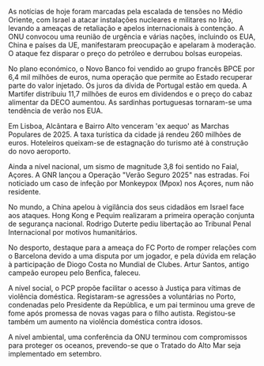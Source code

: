 As notícias de hoje foram marcadas pela escalada de tensões no Médio Oriente, com Israel a atacar instalações nucleares e militares no Irão, levando a ameaças de retaliação e apelos internacionais à contenção. A ONU convocou uma reunião de urgência e várias nações, incluindo os EUA, China e países da UE, manifestaram preocupação e apelaram à moderação. O ataque fez disparar o preço do petróleo e derrubou bolsas europeias.

No plano económico, o Novo Banco foi vendido ao grupo francês BPCE por 6,4 mil milhões de euros, numa operação que permite ao Estado recuperar parte do valor injetado. Os juros da dívida de Portugal estão em queda. A Martifer distribuiu 11,7 milhões de euros em dividendos e o preço do cabaz alimentar da DECO aumentou. As sardinhas portuguesas tornaram-se uma tendência de verão nos EUA.

Em Lisboa, Alcântara e Bairro Alto venceram 'ex aequo' as Marchas Populares de 2025. A taxa turística da cidade já rendeu 260 milhões de euros. Hoteleiros queixam-se de estagnação do turismo até à construção do novo aeroporto.

Ainda a nível nacional, um sismo de magnitude 3,8 foi sentido no Faial, Açores. A GNR lançou a Operação "Verão Seguro 2025" nas estradas. Foi noticiado um caso de infeção por Monkeypox (Mpox) nos Açores, num não residente.

No mundo, a China apelou à vigilância dos seus cidadãos em Israel face aos ataques. Hong Kong e Pequim realizaram a primeira operação conjunta de segurança nacional. Rodrigo Duterte pediu libertação ao Tribunal Penal Internacional por motivos humanitários.

No desporto, destaque para a ameaça do FC Porto de romper relações com o Barcelona devido a uma disputa por um jogador, e pela dúvida em relação à participação de Diogo Costa no Mundial de Clubes. Artur Santos, antigo campeão europeu pelo Benfica, faleceu.

A nível social, o PCP propõe facilitar o acesso à Justiça para vítimas de violência doméstica. Registaram-se agressões a voluntárias no Porto, condenadas pelo Presidente da República, e um pai terminou uma greve de fome após promessa de novas vagas para o filho autista. Registou-se também um aumento na violência doméstica contra idosos.

A nível ambiental, uma conferência da ONU terminou com compromissos para proteger os oceanos, prevendo-se que o Tratado do Alto Mar seja implementado em setembro.